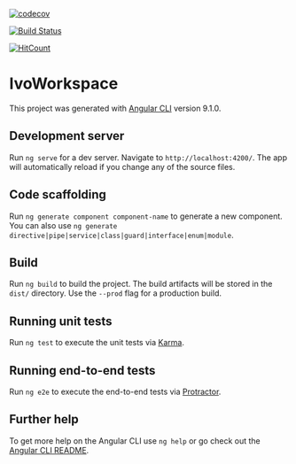 [![codecov](https://codecov.io/gh/anodal88/ivo/branch/master/graph/badge.svg)](https://codecov.io/gh/anodal88/ivo)

[![Build Status](https://travis-ci.org/anodal88/ivo.svg?branch=master)](https://travis-ci.org/anodal88/ivo)

[![HitCount](http://hits.dwyl.com/anodal88/ivo.svg)](http://hits.dwyl.com/anodal88/ivo)


# IvoWorkspace

This project was generated with [Angular CLI](https://github.com/angular/angular-cli) version 9.1.0.

## Development server

Run `ng serve` for a dev server. Navigate to `http://localhost:4200/`. The app will automatically reload if you change any of the source files.

## Code scaffolding

Run `ng generate component component-name` to generate a new component. You can also use `ng generate directive|pipe|service|class|guard|interface|enum|module`.

## Build

Run `ng build` to build the project. The build artifacts will be stored in the `dist/` directory. Use the `--prod` flag for a production build.

## Running unit tests

Run `ng test` to execute the unit tests via [Karma](https://karma-runner.github.io).

## Running end-to-end tests

Run `ng e2e` to execute the end-to-end tests via [Protractor](http://www.protractortest.org/).

## Further help

To get more help on the Angular CLI use `ng help` or go check out the [Angular CLI README](https://github.com/angular/angular-cli/blob/master/README.md).
